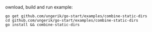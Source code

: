 ownload, build and run example:

	go get github.com/ungerik/go-start/examples/combine-static-dirs
	cd github.com/ungerik/go-start/examples/combine-static-dirs
	go install && combine-static-dirs